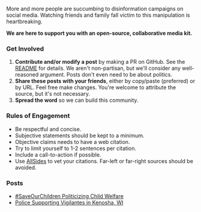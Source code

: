 More and more people are succumbing to disinformation campaigns on social media. Watching friends and family fall victim to this manipulation is heartbreaking.

**We are here to support you with an open-source, collaborative media kit.**

### Get Involved
1. **Contribute and/or modify a post** by making a PR on GitHub. See the [README](https://github.com/OmniFact/omnifact_web) for details. We aren't non-partisan, but we'll consider any well-reasoned argument. Posts don't even need to be about politics.
2. **Share these posts with your friends**, either by copy/paste (preferred) or by URL. Feel free make changes. You're welcome to attribute the source, but it's not necessary.
3. **Spread the word** so we can build this community.

### Rules of Engagement
- Be respectful and concise.
- Subjective statements should be kept to a minimum.
- Objective claims needs to have a web citation.
- Try to limit yourself to 1-2 sentences per citation.
- Include a call-to-action if possible.
- Use [AllSides](https://www.allsides.com/unbiased-balanced-news) to vet your citations. Far-left or far-right sources should be avoided.

### Posts

- [#SaveOurChildren Politicizing Child Welfare](/save-our-children-is-politicizing-child-welfare/)
- [Police Supporting Vigilantes in Kenosha, WI](/vigilantes-in-kenosha)
